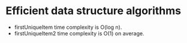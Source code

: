 # Efficient data structure algorithms 
* firstUniqueItem time complexity is O(log n).
* firstUniqueItem2 time complexity is O(1) on average.

